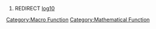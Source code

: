 1.  REDIRECT [log10](log10 "wikilink")

[Category:Macro Function](Category:Macro_Function "wikilink")
[Category:Mathematical
Function](Category:Mathematical_Function "wikilink")
